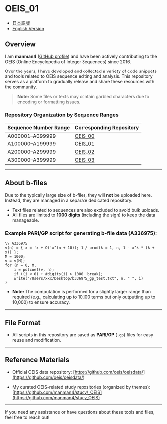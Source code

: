 # OEIS\_01

* [日本語版](README_ja.md)
* [English Version](README.md)

## Overview

I am **manman4** ([GitHub profile](https://github.com/manman4)) and have been actively contributing to the OEIS (Online Encyclopedia of Integer Sequences) since 2016.

Over the years, I have developed and collected a variety of code snippets and tools related to OEIS sequence editing and analysis. This repository serves as a platform to gradually release and share these resources with the community.

> **Note:** Some files or texts may contain garbled characters due to encoding or formatting issues.

### Repository Organization by Sequence Ranges

| Sequence Number Range | Corresponding Repository                       |
| --------------------- | ---------------------------------------------- |
| A000001–A099999       | [OEIS\_00](https://github.com/manman4/OEIS_00) |
| A100000–A199999       | [OEIS\_01](https://github.com/manman4/OEIS_01) |
| A200000–A299999       | [OEIS\_02](https://github.com/manman4/OEIS_02) |
| A300000–A399999       | [OEIS\_03](https://github.com/manman4/OEIS_03) |

---

## About b-files

Due to the typically large size of b-files, they will **not** be uploaded here. Instead, they are managed in a separate dedicated repository.

* Text files related to sequences are also excluded to avoid bulk uploads.
* All files are limited to **1000 digits** (including the sign) to keep the data manageable.

### Example PARI/GP script for generating b-file data (A336975):

```pari
\\ A336975
v(n) = { x = 'x + O('x^(n + 10)); 1 / prod(k = 1, n, 1 - x^k * (k + x)) };
M = 1000;
v = v(M);
for (n = 0, M,
    i = polcoef(v, n);
    if ((i < 0) + #digits(i) > 1000, break);
    write("/Users/xxx/Desktop/b336975_gp_test.txt", n, " ", i)
)
```

* **Note:** The computation is performed for a slightly larger range than required (e.g., calculating up to 10,100 terms but only outputting up to 10,000) to ensure accuracy.

---

## File Format

* All scripts in this repository are saved as **PARI/GP** (`.gp`) files for easy reuse and modification.

---

## Reference Materials

* Official OEIS data repository:
  [https://github.com/oeis/oeisdata/](https://github.com/oeis/oeisdata/)

* My curated OEIS-related study repositories (organized by themes):
  [https://github.com/manman4/study\_OEIS](https://github.com/manman4/study_OEIS)

---

If you need any assistance or have questions about these tools and files, feel free to reach out!
